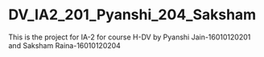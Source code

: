 # DV_IA2_201_Pyanshi_204_Saksham
This is the project for IA-2 for course H-DV
by 
Pyanshi Jain-16010120201
and 
Saksham Raina-16010120204
